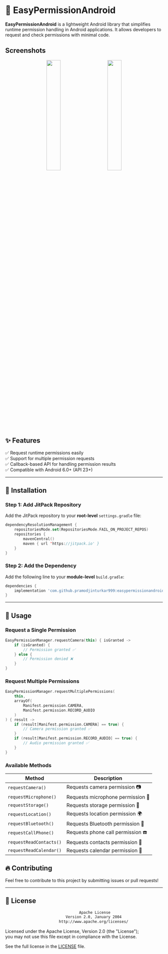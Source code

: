 # 📜 EasyPermissionAndroid

**EasyPermissionAndroid** is a lightweight Android library that simplifies runtime permission handling in Android applications. It allows developers to request and check permissions with minimal code.


## Screenshots

<p align="center">
  <img src="assets/screen_2.png" width="30%" style="margin-right: 40px;" />
  <img src="assets/screen_1.png" width="30%" />
</p>





## ✨ Features

✅ Request runtime permissions easily  
✅ Support for multiple permission requests  
✅ Callback-based API for handling permission results  
✅ Compatible with Android 6.0+ (API 23+)  

---

## 🚀 Installation

### Step 1: Add JitPack Repository

Add the JitPack repository to your **root-level** `settings.gradle` file:

```kotlin
dependencyResolutionManagement {
    repositoriesMode.set(RepositoriesMode.FAIL_ON_PROJECT_REPOS)
    repositories {
        mavenCentral()
        maven { url 'https://jitpack.io' }
    }
}
```

### Step 2: Add the Dependency

Add the following line to your **module-level** `build.gradle`:

```gradle
dependencies {
    implementation 'com.github.pramodjinturkar999:easypermissionandroid:1.0.1'
}
```

---

## 📌 Usage

### Request a Single Permission

```kotlin
EasyPermissionManager.requestCamera(this) { isGranted ->
    if (isGranted) {
        // Permission granted ✅
    } else {
        // Permission denied ❌
    }
}
```

### Request Multiple Permissions

```kotlin
EasyPermissionManager.requestMultiplePermissions(
    this,
    arrayOf(
        Manifest.permission.CAMERA,
        Manifest.permission.RECORD_AUDIO
    )
) { result ->
    if (result[Manifest.permission.CAMERA] == true) {
        // Camera permission granted ✅
    }
    if (result[Manifest.permission.RECORD_AUDIO] == true) {
        // Audio permission granted ✅
    }
}
```

### Available Methods

| Method                 | Description                               |
|------------------------|-------------------------------------------|
| `requestCamera()`      | Requests camera permission 📷             |
| `requestMicrophone()`  | Requests microphone permission 🎤         |
| `requestStorage()`     | Requests storage permission 📂            |
| `requestLocation()`    | Requests location permission 🌍           |
| `requestBluetooth()`   | Requests Bluetooth permission 🔵         |
| `requestCallPhone()`   | Requests phone call permission ☎️       |
| `requestReadContacts()`| Requests contacts permission 📇         |
| `requestReadCalendar()`| Requests calendar permission 📅         |



## 🔥 Contributing

Feel free to contribute to this project by submitting issues or pull requests!  

---

## 📜 License

```txt
                                 Apache License
                           Version 2.0, January 2004
                        http://www.apache.org/licenses/
```

Licensed under the Apache License, Version 2.0 (the "License");  
you may not use this file except in compliance with the License.  

See the full license in the [LICENSE](LICENSE) file.

